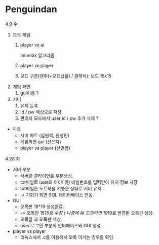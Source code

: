 # Penguindan

4.9 수
1. 오목 게임 
    1. player  vs ai
        
        minmax 알고리즘
        
    2. player vs player
    3. 모드 구분(렌주(+오프닝룰) / 클래식): 보드 15x15
2. 게임 화면
    1. gui이용 ?
3. 서버
    1. 유저 등록
    2. id / pw 해싱으로 저장
    3. 관리자 모드에서 user id / pw 추가 삭제 ?

- 파트
    - 서버 파트 (심원석, 한성민)
    - 게임화면 gui (신은지)
    - player vs player (신민겸)


4.28 화
- 서버 부분
    - 서버랑 클라이언트 부분생성.
    - txt파일로 user의 아이디랑 비빌번호를 입력받아 유저 정보 저장
    - txt파일은 노트북을 켜놓은 상태로 서버 유지.
    - → 기회가 되면 SQL 데이터베이스 연동.
- GUI
    - 오목판 19*19 생성완료.
    - -> 오목판 15*15로 수정 ( 나중에 AI 도입하면 19*19로 변경된 오목판 생성.
    - 오목알 과 오목판 색상.
    - user 로그인 부분의 인터페이스와 GUI 생성.
- player vs player
    - 리눅스에서 .c를 이용해서 오목 이기는 경우를 확인.

